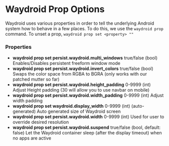 # Waydroid Prop Options

Waydroid uses various properties in order to tell the underlying Android system how to behave in a few places. To do this, we use the `waydroid prop` command. To unset a prop, `waydroid prop set <property> ""`

### Properties

* **waydroid prop set persist.waydroid.multi\_windows** true/false \(bool\) Enables/Disables persistent freeform window mode 
* **waydroid prop set persist.waydroid.invert\_colors** true/false \(bool\) Swaps the color space from RGBA to BGRA \(only works with our patched mutter so far\) 
* **waydroid prop set persist.waydroid.height\_padding** 0-9999 \(int\) Adjust Height padding \(30 will allow you to use navbar on mobile\) 
* **waydroid prop set persist.waydroid.width\_padding** 0-9999 \(int\) Adjust width padding 
* **waydroid prop set waydroid.display\_width** 0-9999 \(int\) \(auto-generated\) Auto generated size of Waydroid screen 
* **waydroid prop set persist.waydroid.width** 0-9999 \(int\) Used for user to override desired resolution 
* **waydroid prop set persist.waydroid.suspend** true/false \(bool, default: false\) Let the Waydroid container sleep (after the display timeout) when no apps are active





